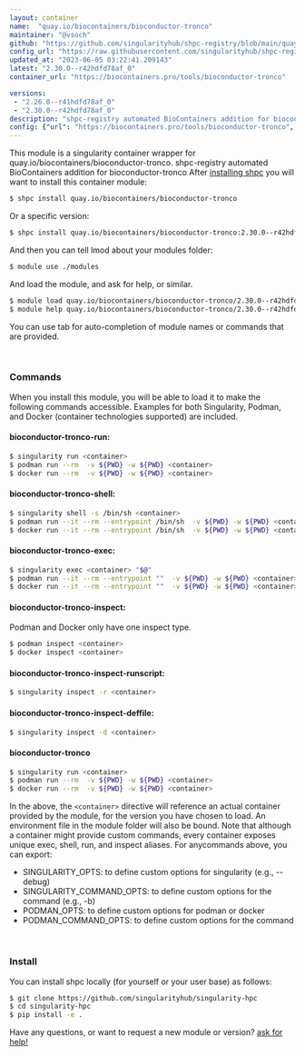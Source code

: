 ```yaml
---
layout: container
name:  "quay.io/biocontainers/bioconductor-tronco"
maintainer: "@vsoch"
github: "https://github.com/singularityhub/shpc-registry/blob/main/quay.io/biocontainers/bioconductor-tronco/container.yaml"
config_url: "https://raw.githubusercontent.com/singularityhub/shpc-registry/main/quay.io/biocontainers/bioconductor-tronco/container.yaml"
updated_at: "2023-06-05 03:22:41.209143"
latest: "2.30.0--r42hdfd78af_0"
container_url: "https://biocontainers.pro/tools/bioconductor-tronco"

versions:
 - "2.26.0--r41hdfd78af_0"
 - "2.30.0--r42hdfd78af_0"
description: "shpc-registry automated BioContainers addition for bioconductor-tronco"
config: {"url": "https://biocontainers.pro/tools/bioconductor-tronco", "maintainer": "@vsoch", "description": "shpc-registry automated BioContainers addition for bioconductor-tronco", "latest": {"2.30.0--r42hdfd78af_0": "sha256:5eef2ac53bef5d74edf6be39d6fbbed8f6615309f26c7bf4248bea657e5b988b"}, "tags": {"2.26.0--r41hdfd78af_0": "sha256:66b2cad56fb0163745fa2224d682100d6c3722d48f4e5056bdffaeb29e471f2e", "2.30.0--r42hdfd78af_0": "sha256:5eef2ac53bef5d74edf6be39d6fbbed8f6615309f26c7bf4248bea657e5b988b"}, "docker": "quay.io/biocontainers/bioconductor-tronco"}
---
```


This module is a singularity container wrapper for quay.io/biocontainers/bioconductor-tronco.
shpc-registry automated BioContainers addition for bioconductor-tronco
After [installing shpc](#install) you will want to install this container module:


```bash
$ shpc install quay.io/biocontainers/bioconductor-tronco
```

Or a specific version:

```bash
$ shpc install quay.io/biocontainers/bioconductor-tronco:2.30.0--r42hdfd78af_0
```

And then you can tell lmod about your modules folder:

```bash
$ module use ./modules
```

And load the module, and ask for help, or similar.

```bash
$ module load quay.io/biocontainers/bioconductor-tronco/2.30.0--r42hdfd78af_0
$ module help quay.io/biocontainers/bioconductor-tronco/2.30.0--r42hdfd78af_0
```

You can use tab for auto-completion of module names or commands that are provided.

<br>

### Commands

When you install this module, you will be able to load it to make the following commands accessible.
Examples for both Singularity, Podman, and Docker (container technologies supported) are included.

#### bioconductor-tronco-run:

```bash
$ singularity run <container>
$ podman run --rm  -v ${PWD} -w ${PWD} <container>
$ docker run --rm  -v ${PWD} -w ${PWD} <container>
```

#### bioconductor-tronco-shell:

```bash
$ singularity shell -s /bin/sh <container>
$ podman run --it --rm --entrypoint /bin/sh  -v ${PWD} -w ${PWD} <container>
$ docker run --it --rm --entrypoint /bin/sh  -v ${PWD} -w ${PWD} <container>
```

#### bioconductor-tronco-exec:

```bash
$ singularity exec <container> "$@"
$ podman run --it --rm --entrypoint ""  -v ${PWD} -w ${PWD} <container> "$@"
$ docker run --it --rm --entrypoint ""  -v ${PWD} -w ${PWD} <container> "$@"
```

#### bioconductor-tronco-inspect:

Podman and Docker only have one inspect type.

```bash
$ podman inspect <container>
$ docker inspect <container>
```

#### bioconductor-tronco-inspect-runscript:

```bash
$ singularity inspect -r <container>
```

#### bioconductor-tronco-inspect-deffile:

```bash
$ singularity inspect -d <container>
```



#### bioconductor-tronco

```bash
$ singularity run <container>
$ podman run --rm  -v ${PWD} -w ${PWD} <container>
$ docker run --rm  -v ${PWD} -w ${PWD} <container>
```


In the above, the `<container>` directive will reference an actual container provided
by the module, for the version you have chosen to load. An environment file in the
module folder will also be bound. Note that although a container
might provide custom commands, every container exposes unique exec, shell, run, and
inspect aliases. For anycommands above, you can export:

 - SINGULARITY_OPTS: to define custom options for singularity (e.g., --debug)
 - SINGULARITY_COMMAND_OPTS: to define custom options for the command (e.g., -b)
 - PODMAN_OPTS: to define custom options for podman or docker
 - PODMAN_COMMAND_OPTS: to define custom options for the command

<br>

### Install

You can install shpc locally (for yourself or your user base) as follows:

```bash
$ git clone https://github.com/singularityhub/singularity-hpc
$ cd singularity-hpc
$ pip install -e .
```

Have any questions, or want to request a new module or version? [ask for help!](https://github.com/singularityhub/singularity-hpc/issues)
